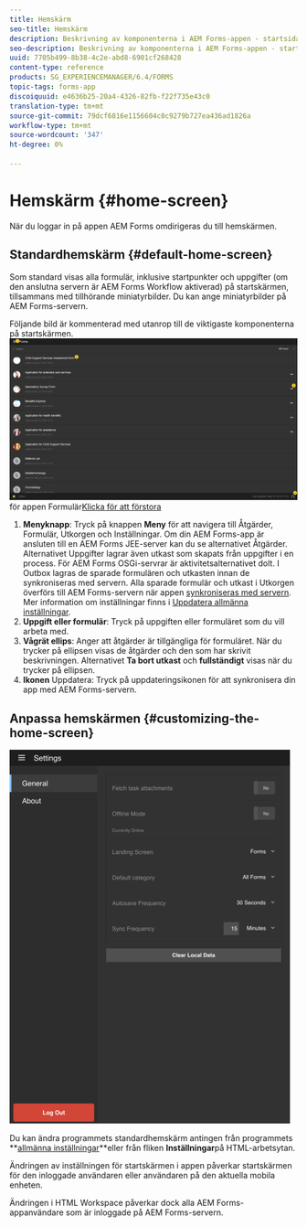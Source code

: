 ```yaml
---
title: Hemskärm
seo-title: Hemskärm
description: Beskrivning av komponenterna i AEM Forms-appen - startsida
seo-description: Beskrivning av komponenterna i AEM Forms-appen - startsida
uuid: 7705b499-8b38-4c2e-abd8-6901cf268428
content-type: reference
products: SG_EXPERIENCEMANAGER/6.4/FORMS
topic-tags: forms-app
discoiquuid: e4636b25-20a4-4326-82fb-f22f735e43c0
translation-type: tm+mt
source-git-commit: 79dcf6816e1156604c0c9279b727ea436ad1826a
workflow-type: tm+mt
source-wordcount: '347'
ht-degree: 0%

---
```



# Hemskärm {#home-screen}

När du loggar in på appen AEM Forms omdirigeras du till hemskärmen.

## Standardhemskärm {#default-home-screen}

Som standard visas alla formulär, inklusive startpunkter och uppgifter (om den anslutna servern är AEM Forms Workflow aktiverad) på startskärmen, tillsammans med tillhörande miniatyrbilder. Du kan ange miniatyrbilder på AEM Forms-servern.

Följande bild är kommenterad med utanrop till de viktigaste komponenterna på startskärmen.
![Startskärmen](assets/home-screen-1.png)för appen Formulär[Klicka för att förstora](assets/home-screen-1-1.png)

1. **Menyknapp**: Tryck på knappen **Meny** för att navigera till Åtgärder, Formulär, Utkorgen och Inställningar. Om din AEM Forms-app är ansluten till en AEM Forms JEE-server kan du se alternativet Åtgärder. Alternativet Uppgifter lagrar även utkast som skapats från uppgifter i en process. För AEM Forms OSGi-servrar är aktivitetsalternativet dolt. I Outbox lagras de sparade formulären och utkasten innan de synkroniseras med servern. Alla sparade formulär och utkast i Utkorgen överförs till AEM Forms-servern när appen [synkroniseras med servern](/help/forms/using/sync-app.md). Mer information om inställningar finns i [Uppdatera allmänna inställningar](/help/forms/using/update-general-settings.md).
1. **Uppgift eller formulär**: Tryck på uppgiften eller formuläret som du vill arbeta med.
1. **Vågrät ellips**: Anger att åtgärder är tillgängliga för formuläret. När du trycker på ellipsen visas de åtgärder och den som har skrivit beskrivningen. Alternativet **Ta bort utkast** och **fullständigt** visas när du trycker på ellipsen.
1. **Ikonen** Uppdatera: Tryck på uppdateringsikonen för att synkronisera din app med AEM Forms-servern.

## Anpassa hemskärmen {#customizing-the-home-screen}

![Allmänna inställningar](assets/gen-settings.png)

Du kan ändra programmets standardhemskärm antingen från programmets **[allmänna inställningar](/help/forms/using/update-general-settings.md)**eller från fliken **Inställningar**på HTML-arbetsytan.

Ändringen av inställningen för startskärmen i appen påverkar startskärmen för den inloggade användaren eller användaren på den aktuella mobila enheten.

Ändringen i HTML Workspace påverkar dock alla AEM Forms-appanvändare som är inloggade på AEM Forms-servern.

